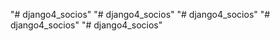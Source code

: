 "# django4_socios" 
"# django4_socios" 
"# django4_socios" 
"# django4_socios" 
"# django4_socios" 
